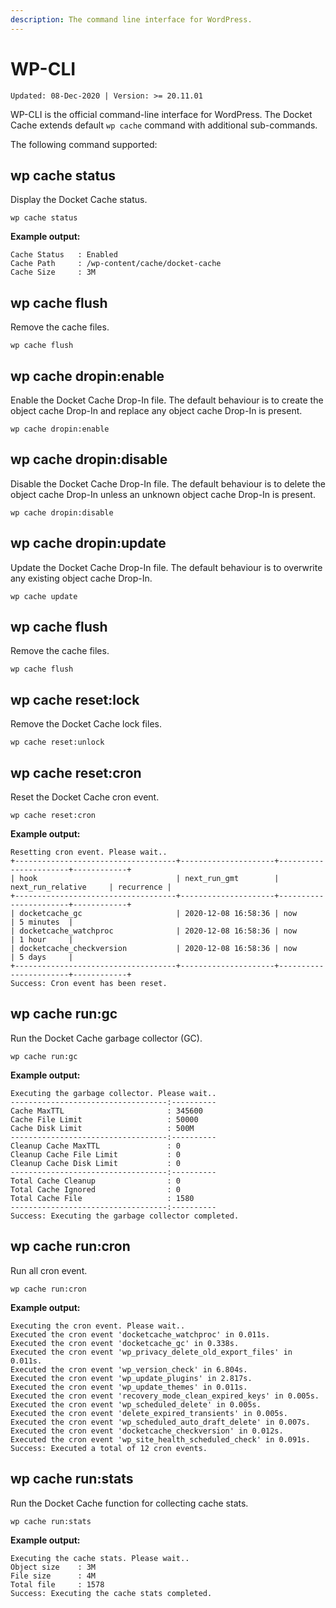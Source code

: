 ```yaml
---
description: The command line interface for WordPress.
---
```


# WP-CLI

`Updated: 08-Dec-2020 | Version: >= 20.11.01`

WP-CLI is the official command-line interface for WordPress. The Docket Cache extends default `wp cache` command with additional sub-commands.

The following command supported:

## wp cache status

Display the Docket Cache status.

```text
wp cache status
```

**Example output:**

```text
Cache Status   : Enabled
Cache Path     : /wp-content/cache/docket-cache
Cache Size     : 3M
```

## wp cache flush

Remove the cache files.

```text
wp cache flush
```

## wp cache dropin:enable

Enable the Docket Cache Drop-In file. The default behaviour is to create the object cache Drop-In and replace any object cache Drop-In is present.

```text
wp cache dropin:enable
```

## wp cache dropin:disable

Disable the Docket Cache Drop-In file. The default behaviour is to delete the object cache Drop-In unless an unknown object cache Drop-In is present.

```text
wp cache dropin:disable
```

## wp cache dropin:update

Update the Docket Cache Drop-In file. The default behaviour is to overwrite any existing object cache Drop-In.

```text
wp cache update
```

## wp cache flush

Remove the cache files.

```text
wp cache flush
```

## wp cache reset:lock

Remove the Docket Cache lock files.

```text
wp cache reset:unlock
```

## wp cache reset:cron

Reset the Docket Cache cron event.

```text
wp cache reset:cron
```

**Example output:**

```text
Resetting cron event. Please wait..
+------------------------------------+---------------------+-----------------------+------------+
| hook                               | next_run_gmt        | next_run_relative     | recurrence |
+------------------------------------+---------------------+-----------------------+------------+
| docketcache_gc                     | 2020-12-08 16:58:36 | now                   | 5 minutes  |
| docketcache_watchproc              | 2020-12-08 16:58:36 | now                   | 1 hour     |
| docketcache_checkversion           | 2020-12-08 16:58:36 | now                   | 5 days     |
+------------------------------------+---------------------+-----------------------+------------+
Success: Cron event has been reset.

```

## wp cache run:gc

Run the Docket Cache garbage collector \(GC\).

```text
wp cache run:gc
```

**Example output:**

```text
Executing the garbage collector. Please wait..
-----------------------------------:----------
Cache MaxTTL                       : 345600
Cache File Limit                   : 50000
Cache Disk Limit                   : 500M
-----------------------------------:----------
Cleanup Cache MaxTTL               : 0
Cleanup Cache File Limit           : 0
Cleanup Cache Disk Limit           : 0
-----------------------------------:----------
Total Cache Cleanup                : 0
Total Cache Ignored                : 0
Total Cache File                   : 1580
-----------------------------------:----------
Success: Executing the garbage collector completed.
```

## wp cache run:cron

Run all cron event.

```text
wp cache run:cron
```

**Example output:**

```text
Executing the cron event. Please wait..
Executed the cron event 'docketcache_watchproc' in 0.011s.
Executed the cron event 'docketcache_gc' in 0.338s.
Executed the cron event 'wp_privacy_delete_old_export_files' in 0.011s.
Executed the cron event 'wp_version_check' in 6.804s.
Executed the cron event 'wp_update_plugins' in 2.817s.
Executed the cron event 'wp_update_themes' in 0.011s.
Executed the cron event 'recovery_mode_clean_expired_keys' in 0.005s.
Executed the cron event 'wp_scheduled_delete' in 0.005s.
Executed the cron event 'delete_expired_transients' in 0.005s.
Executed the cron event 'wp_scheduled_auto_draft_delete' in 0.007s.
Executed the cron event 'docketcache_checkversion' in 0.012s.
Executed the cron event 'wp_site_health_scheduled_check' in 0.091s.
Success: Executed a total of 12 cron events.
```

## wp cache run:stats

Run the Docket Cache function for collecting cache stats.

```text
wp cache run:stats
```

**Example output:**

```text
Executing the cache stats. Please wait..
Object size    : 3M
File size      : 4M
Total file     : 1578
Success: Executing the cache stats completed.
```




